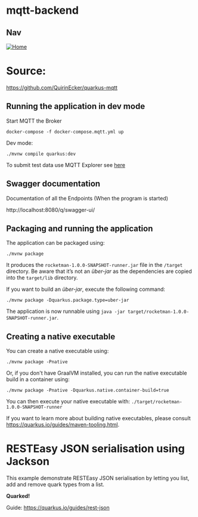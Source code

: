 # mqtt-backend
## Nav
[![Home](../../images/home.ico)](https://github.com/htl-leonding-project/rocketman/blob/master/README.md)
# Source: 
https://github.com/QuirinEcker/quarkus-mqtt

## Running the application in dev mode

Start MQTT the Broker
```shell script	
docker-compose -f docker-compose.mqtt.yml up	
```

Dev mode:
```shell script
./mvnw compile quarkus:dev
```

To submit test data use MQTT Explorer see [here](../../asciidocs/CanSat_mqtt.adoc)

## Swagger documentation

Documentation of all the Endpoints (When the program is started)

http://localhost:8080/q/swagger-ui/

## Packaging and running the application

The application can be packaged using:
```shell script
./mvnw package
```
It produces the `rocketman-1.0.0-SNAPSHOT-runner.jar` file in the `/target` directory.
Be aware that it’s not an _über-jar_ as the dependencies are copied into the `target/lib` directory.

If you want to build an _über-jar_, execute the following command:
```shell script
./mvnw package -Dquarkus.package.type=uber-jar
```

The application is now runnable using `java -jar target/rocketman-1.0.0-SNAPSHOT-runner.jar`.

## Creating a native executable

You can create a native executable using: 
```shell script
./mvnw package -Pnative
```

Or, if you don't have GraalVM installed, you can run the native executable build in a container using: 
```shell script
./mvnw package -Pnative -Dquarkus.native.container-build=true
```

You can then execute your native executable with: `./target/rocketman-1.0.0-SNAPSHOT-runner`

If you want to learn more about building native executables, please consult https://quarkus.io/guides/maven-tooling.html.

# RESTEasy JSON serialisation using Jackson

<p>This example demonstrate RESTEasy JSON serialisation by letting you list, add and remove quark types from a list.</p>
<p><b>Quarked!</b></p>

Guide: https://quarkus.io/guides/rest-json
